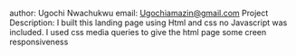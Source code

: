 author: Ugochi Nwachukwu
email: Ugochiamazin@gmail.com
Project Description: I built this landing page using Html and css no Javascript was included. 
I used css media queries to give the html page some creen responsiveness